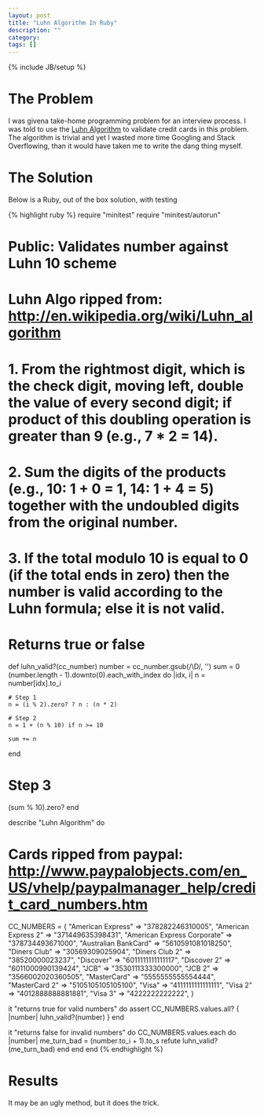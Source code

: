 ```yaml
---
layout: post
title: "Luhn Algorithm In Ruby"
description: ""
category:
tags: []
---
```

{% include JB/setup %}
# The Problem #

I was givena take-home programming problem for an interview process.  I was told to use the [Luhn Algorithm](http://en.wikipedia.org/wiki/Luhn_algorithm) to validate credit cards in this problem.  The algorithm is trivial and yet I wasted more time Googling and Stack Overflowing, than it would have taken me to write the dang thing myself.

# The Solution #

Below is a Ruby, out of the box solution, with testing

{% highlight ruby %}
require "minitest"
require "minitest/autorun"

# Public: Validates number against Luhn 10 scheme
#
# Luhn Algo ripped from: http://en.wikipedia.org/wiki/Luhn_algorithm
# 1. From the rightmost digit, which is the check digit, moving left, double the value of every second digit; if product of this doubling operation is greater than 9 (e.g., 7 * 2 = 14).
# 2. Sum the digits of the products (e.g., 10: 1 + 0 = 1, 14: 1 + 4 = 5) together with the undoubled digits from the original number.
# 3. If the total modulo 10 is equal to 0 (if the total ends in zero) then the number is valid according to the Luhn formula; else it is not valid.
#
# Returns true or false
def luhn_valid?(cc_number)
  number = cc_number.gsub(/\D/, '')
  sum = 0
  (number.length - 1).downto(0).each_with_index do |idx, i|
    n = number[idx].to_i

    # Step 1
    n = (i % 2).zero? ? n : (n * 2)

    # Step 2
    n = 1 + (n % 10) if n >= 10

    sum += n
  end

  # Step 3
  (sum % 10).zero?
end

describe "Luhn Algorithm" do
  # Cards ripped from paypal: http://www.paypalobjects.com/en_US/vhelp/paypalmanager_help/credit_card_numbers.htm
  CC_NUMBERS = {
    "American Express" => "378282246310005",
    "American Express 2" => "371449635398431",
    "American Express Corporate" => "378734493671000",
    "Australian BankCard" => "5610591081018250",
    "Diners Club" => "30569309025904",
    "Diners Club 2" => "38520000023237",
    "Discover" => "6011111111111117",
    "Discover 2" => "6011000990139424",
    "JCB" => "3530111333300000",
    "JCB 2" => "3566002020360505",
    "MasterCard" => "5555555555554444",
    "MasterCard 2" => "5105105105105100",
    "Visa" => "4111111111111111",
    "Visa 2" => "4012888888881881",
    "Visa 3" => "4222222222222",
  }

  it "returns true for valid numbers" do
    assert CC_NUMBERS.values.all? { |number| luhn_valid?(number) }
  end

  it "returns false for invalid numbers" do
    CC_NUMBERS.values.each do |number|
      me_turn_bad = (number.to_i + 1).to_s
      refute luhn_valid?(me_turn_bad)
    end
  end
end
{% endhighlight %}

# Results #

It may be an ugly method, but it does the trick.
